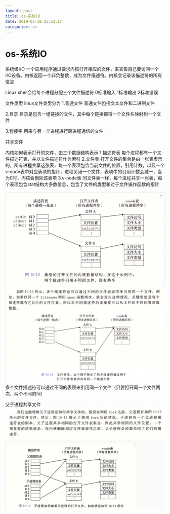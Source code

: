 ```yaml
--- 
layout: post 
title: os-系统IO 
date: 2019-05-18 23:53:17 
categories: os 
---
```

# os-系统IO
系统级I/O
一个应用程序通过要求内核打开相应的文件，来宣告自己要访问一个I/O设备。内核返回一个非负整数，成为文件描述符。内核会记录该描述符的所有信息

Linux shell会给每个进程分配三个文件描述符 0标准输入 1标准输出 2标准错误

文件类型
linux文件类型分为
1.普通文件
普通文件包括文本文件和二进制文件

2.目录
目录是包含一组链接的文件，其中每个链接都将一个文件名映射到一个文件

3.套接字
用来与另一个进程进行跨进程通信的文件

共享文件

内核如何表示打开的文件，由三个数据结构表示
1.描述符表
每个进程都有一个文件描述符表，并以文件描述符作为索引
2.文件表
打开文件的集合是由一张表表示的，所有进程共享这张表，每一个表项包含当前文件的位置，引用计数，以及一个v-node表中对应表项的指针，进程关闭一个文件，表项中的引用计数会减一，当为0时，内核会删除该表项
3.v-node表
同文件表一样，每个进程共享一张表，每个表项包含stat结构大多数信息，包含了文件的类型和对于文件操作函数的指针

![](/images/20190517154306397_36844765.png)
![](/images/20190517154326425_774675019.png)
多个文件描述符可以通过不同的表项来引用同一个文件（只要打开同一个文件两次，两个不同的fd）

父子进程共享文件
![](/images/20190517154352000_1917176219.png)


